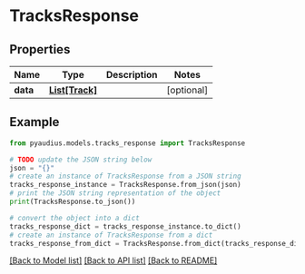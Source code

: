 # TracksResponse


## Properties

Name | Type | Description | Notes
------------ | ------------- | ------------- | -------------
**data** | [**List[Track]**](Track.md) |  | [optional] 

## Example

```python
from pyaudius.models.tracks_response import TracksResponse

# TODO update the JSON string below
json = "{}"
# create an instance of TracksResponse from a JSON string
tracks_response_instance = TracksResponse.from_json(json)
# print the JSON string representation of the object
print(TracksResponse.to_json())

# convert the object into a dict
tracks_response_dict = tracks_response_instance.to_dict()
# create an instance of TracksResponse from a dict
tracks_response_from_dict = TracksResponse.from_dict(tracks_response_dict)
```
[[Back to Model list]](../README.md#documentation-for-models) [[Back to API list]](../README.md#documentation-for-api-endpoints) [[Back to README]](../README.md)


